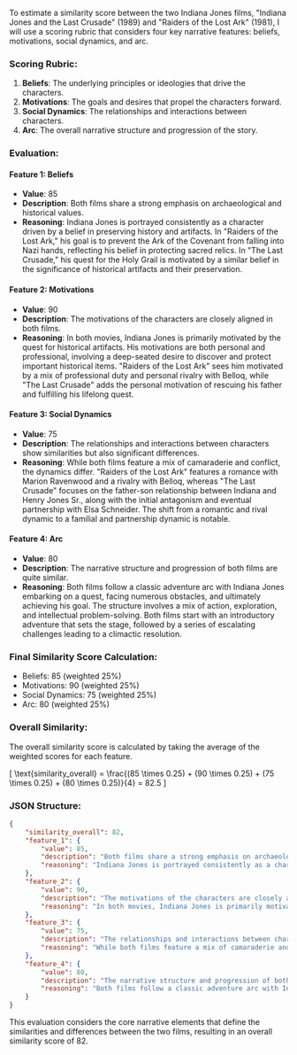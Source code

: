To estimate a similarity score between the two Indiana Jones films, "Indiana Jones and the Last Crusade" (1989) and "Raiders of the Lost Ark" (1981), I will use a scoring rubric that considers four key narrative features: beliefs, motivations, social dynamics, and arc.

### Scoring Rubric:
1. **Beliefs**: The underlying principles or ideologies that drive the characters.
2. **Motivations**: The goals and desires that propel the characters forward.
3. **Social Dynamics**: The relationships and interactions between characters.
4. **Arc**: The overall narrative structure and progression of the story.

### Evaluation:

#### Feature 1: Beliefs
- **Value**: 85
- **Description**: Both films share a strong emphasis on archaeological and historical values.
- **Reasoning**: Indiana Jones is portrayed consistently as a character driven by a belief in preserving history and artifacts. In "Raiders of the Lost Ark," his goal is to prevent the Ark of the Covenant from falling into Nazi hands, reflecting his belief in protecting sacred relics. In "The Last Crusade," his quest for the Holy Grail is motivated by a similar belief in the significance of historical artifacts and their preservation.

#### Feature 2: Motivations
- **Value**: 90
- **Description**: The motivations of the characters are closely aligned in both films.
- **Reasoning**: In both movies, Indiana Jones is primarily motivated by the quest for historical artifacts. His motivations are both personal and professional, involving a deep-seated desire to discover and protect important historical items. "Raiders of the Lost Ark" sees him motivated by a mix of professional duty and personal rivalry with Belloq, while "The Last Crusade" adds the personal motivation of rescuing his father and fulfilling his lifelong quest.

#### Feature 3: Social Dynamics
- **Value**: 75
- **Description**: The relationships and interactions between characters show similarities but also significant differences.
- **Reasoning**: While both films feature a mix of camaraderie and conflict, the dynamics differ. "Raiders of the Lost Ark" features a romance with Marion Ravenwood and a rivalry with Belloq, whereas "The Last Crusade" focuses on the father-son relationship between Indiana and Henry Jones Sr., along with the initial antagonism and eventual partnership with Elsa Schneider. The shift from a romantic and rival dynamic to a familial and partnership dynamic is notable.

#### Feature 4: Arc
- **Value**: 80
- **Description**: The narrative structure and progression of both films are quite similar.
- **Reasoning**: Both films follow a classic adventure arc with Indiana Jones embarking on a quest, facing numerous obstacles, and ultimately achieving his goal. The structure involves a mix of action, exploration, and intellectual problem-solving. Both films start with an introductory adventure that sets the stage, followed by a series of escalating challenges leading to a climactic resolution.

### Final Similarity Score Calculation:
- Beliefs: 85 (weighted 25%)
- Motivations: 90 (weighted 25%)
- Social Dynamics: 75 (weighted 25%)
- Arc: 80 (weighted 25%)

### Overall Similarity:
The overall similarity score is calculated by taking the average of the weighted scores for each feature.

\[
\text{similarity\_overall} = \frac{(85 \times 0.25) + (90 \times 0.25) + (75 \times 0.25) + (80 \times 0.25)}{4} = 82.5
\]

### JSON Structure:
```json
{
    "similarity_overall": 82,
    "feature_1": {
        "value": 85,
        "description": "Both films share a strong emphasis on archaeological and historical values.",
        "reasoning": "Indiana Jones is portrayed consistently as a character driven by a belief in preserving history and artifacts. In 'Raiders of the Lost Ark,' his goal is to prevent the Ark of the Covenant from falling into Nazi hands, reflecting his belief in protecting sacred relics. In 'The Last Crusade,' his quest for the Holy Grail is motivated by a similar belief in the significance of historical artifacts and their preservation."
    },
    "feature_2": {
        "value": 90,
        "description": "The motivations of the characters are closely aligned in both films.",
        "reasoning": "In both movies, Indiana Jones is primarily motivated by the quest for historical artifacts. His motivations are both personal and professional, involving a deep-seated desire to discover and protect important historical items. 'Raiders of the Lost Ark' sees him motivated by a mix of professional duty and personal rivalry with Belloq, while 'The Last Crusade' adds the personal motivation of rescuing his father and fulfilling his lifelong quest."
    },
    "feature_3": {
        "value": 75,
        "description": "The relationships and interactions between characters show similarities but also significant differences.",
        "reasoning": "While both films feature a mix of camaraderie and conflict, the dynamics differ. 'Raiders of the Lost Ark' features a romance with Marion Ravenwood and a rivalry with Belloq, whereas 'The Last Crusade' focuses on the father-son relationship between Indiana and Henry Jones Sr., along with the initial antagonism and eventual partnership with Elsa Schneider. The shift from a romantic and rival dynamic to a familial and partnership dynamic is notable."
    },
    "feature_4": {
        "value": 80,
        "description": "The narrative structure and progression of both films are quite similar.",
        "reasoning": "Both films follow a classic adventure arc with Indiana Jones embarking on a quest, facing numerous obstacles, and ultimately achieving his goal. The structure involves a mix of action, exploration, and intellectual problem-solving. Both films start with an introductory adventure that sets the stage, followed by a series of escalating challenges leading to a climactic resolution."
    }
}
```

This evaluation considers the core narrative elements that define the similarities and differences between the two films, resulting in an overall similarity score of 82.